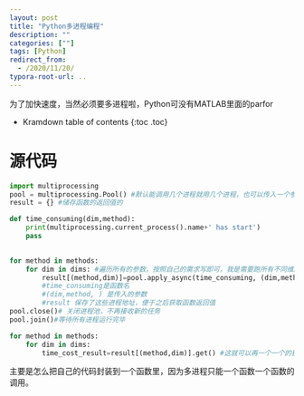 ```yaml
---
layout: post
title: "Python多进程编程"
description: ""
categories: [""]
tags: [Python]
redirect_from:
  - /2020/11/20/
typora-root-url: ..
---
```


为了加快速度，当然必须要多进程啦，Python可没有MATLAB里面的parfor

* Kramdown table of contents
{:toc .toc}
# 源代码

```python
import multiprocessing
pool = multiprocessing.Pool() #默认能调用几个进程就用几个进程，也可以传入一个参数指定数目
result = {} #储存函数的返回值的

def time_consuming(dim,method):
    print(multiprocessing.current_process().name+' has start')
    pass
    

for method in methods:
    for dim in dims: #遍历所有的参数，按照自己的需求写即可，我是需要跑所有不同维度，不同方法下的时间损耗。
		result[(method,dim)]=pool.apply_async(time_consuming, (dim,method, ))
        #time_consuming是函数名
        #(dim,method, ) 是传入的参数
        #result 保存了这些进程地址，便于之后获取函数返回值
pool.close()# 关闭进程池，不再接收新的任务
pool.join()#等待所有进程运行完毕

for method in methods:
    for dim in dims:
        time_cost_result=result[(method,dim)].get() #这就可以再一个一个的获取结果了
```

主要是怎么把自己的代码封装到一个函数里，因为多进程只能一个函数一个函数的调用。